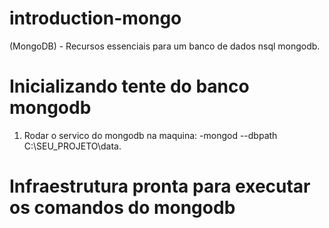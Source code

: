 # introduction-mongo
(MongoDB) - Recursos essenciais para um banco de dados nsql mongodb.

# Inicializando tente do banco mongodb
1. Rodar o servico do mongodb na maquina:
    -mongod --dbpath C:\SEU_PROJETO\data.

# Infraestrutura pronta para executar os comandos do mongodb
